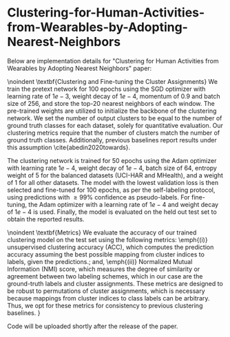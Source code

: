 # Clustering-for-Human-Activities-from-Wearables-by-Adopting-Nearest-Neighbors

Below are implementation details for "Clustering for Human Activities from Wearables by Adopting Nearest Neighbors" paper:

\noindent \textbf{Clustering and Fine-tuning the Cluster Assignments}
We train the pretext network for 100 epochs using the SGD optimizer with learning rate of $1e-3$, weight decay of $1e-4$, momentum of 0.9 and batch size of 256, and store the top-20 nearest neighbors of each window. 
The pre-trained weights are utilized to initialize the backbone of the clustering network. 
We set the number of output clusters to be equal to the number of ground truth classes for each dataset, solely for quantitative evaluation. 
Our clustering metrics require that the number of clusters match the number of ground truth classes. 
Additionally, previous baselines report results under this assumption \cite{abedin2020towards}. 

The clustering network is trained for 50 epochs using the Adam optimizer with learning rate $1e-4$, weight decay of $1e-4$, batch size of 64, entropy weight of 5 for the balanced datasets (UCI-HAR and MHealth), and a weight of 1 for all other datasets. 
The model with the lowest validation loss is then selected and fine-tuned for 100 epochs, as per the self-labeling protocol, using predictions with $\geq99\%$ confidence as pseudo-labels. 
For fine-tuning, the Adam optimizer with a learning rate of $1e-4$ and weight decay of $1e-4$ is used. 
Finally, the model is evaluated on the held out test set to obtain the reported results.

\noindent \textbf{Metrics}
We evaluate the accuracy of our trained clustering model on the test set using the following metrics: \emph{(i)} unsupervised clustering accuracy (ACC), which computes the prediction accuracy assuming the best possible mapping from cluster indices to labels, given the predictions.; and, \emph{(ii)} Normalized Mutual Information (NMI) score, which measures the degree of similarity or agreement between two labeling schemes, which in our case are the ground-truth labels and cluster assignments. 
These metrics are designed to be robust to permutations of cluster assignments, which is necessary because mappings from cluster indices to class labels can be arbitrary. Thus, we opt for these metrics for consistency to previous clustering baselines.
}

Code will be uploaded shortly after the release of the paper.
